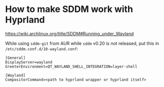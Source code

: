 # How to make SDDM work with Hyprland
https://wiki.archlinux.org/title/SDDM#Running_under_Wayland

While using `sddm-git` from AUR while `sddm` v0.20 is not released, put this in `/etc/sddm.conf.d/10-wayland.conf`:
```
[General]
DisplayServer=wayland
GreeterEnvironment=QT_WAYLAND_SHELL_INTEGRATION=layer-shell

[Wayland]
CompositorCommand=<path to hyprland wrapper or hyprland itself>
```
